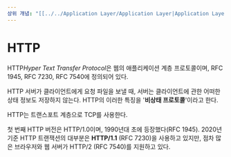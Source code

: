 ```yaml
---
상위 개념: "[[../../Application Layer/Application Layer|Application Layer]]"
---
```

# HTTP
HTTP*Hyper Text Transfer Protocol*은 웹의 애플리케이션 계층 프로토콜이며, RFC 1945, RFC 7230, RFC 7540에 정의되어 있다.

HTTP 서버가 클라이언트에게 요청 파일을 보낼 때, 서버는 클라이언트에 관한 어떠한 상태 정보도 저장하지 않는다. HTTP의 이러한 특징을 '**비상태 프로토콜**'이라고 한다.

HTTP는 트랜스포트 계층으로 TCP를 사용한다.

첫 번째 HTTP 버전은 HTTP/1.0이며, 1990년대 초에 등장했다(RFC 1945). 2020년 기준 HTTP 트랜잭션의 대부분은 **HTTP/1.1** (RFC 7230)을 사용하고 있지만, 점차 많은 브라우저와 웹 서버가 HTTP/2 (RFC 7540)를 지원하고 있다.

